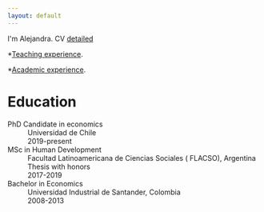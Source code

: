 ```yaml
---
layout: default
---
```


I'm Alejandra. CV [detailed](./CV_2023.pdf)

*[Teaching experience](./another-page.html).

*[Academic experience](./academic_activities.html).


# [](#header-1)Education

<dl>
<dt>PhD Candidate in economics </dt>
<dd>Universidad de Chile</dd>
<dd>2019-present</dd>  
<dt>MSc in Human Development</dt>
<dd>Facultad Latinoamericana de Ciencias Sociales ( FLACSO), Argentina  </dd>
<dd>Thesis with honors </dd>
<dd>2017-2019</dd>  
<dt>Bachelor in Economics</dt>
<dd>Universidad Industrial de Santander, Colombia</dd>
  <dd>2008-2013</dd>  
</dl>


```
